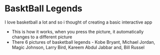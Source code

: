 # BasktBall Legends

I love basketball a lot and so i thought of creating a basic interactive app 

- This is how it works, when you press the picture, it automatically changes to a different picture
- There 6 pictures of basketball legends - Kobe Bryant, Michael Jordan, Magic Johnson, Larry Bird, Kareem Abdul Jabbar and, Bill Russel

<!-- A few resources to get you started if this is your first Flutter project:

- [Lab: Write your first Flutter app](https://flutter.dev/docs/get-started/codelab)
- [Cookbook: Useful Flutter samples](https://flutter.dev/docs/cookbook)

For help getting started with Flutter, view our
[online documentation](https://flutter.dev/docs), which offers tutorials,
samples, guidance on mobile development, and a full API reference.
 -->
